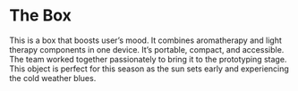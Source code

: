 **The Box**
=======

This is a box that boosts user’s mood. It combines aromatherapy and light therapy components in one device. It’s portable, compact, and accessible. The team worked together passionately to bring it to the prototyping stage. This object is perfect for this season as the sun sets early and experiencing the cold weather blues.